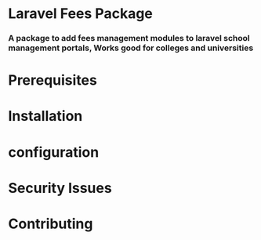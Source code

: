 # Laravel Fees Package
### A package to add fees management modules to laravel school management portals, Works good for colleges and universities

# Prerequisites

# Installation

# configuration

# Security Issues

# Contributing
